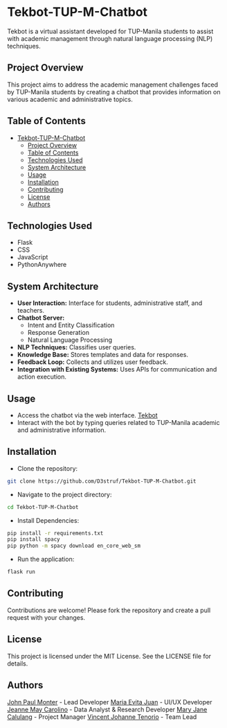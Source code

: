 # Tekbot-TUP-M-Chatbot

Tekbot is a virtual assistant developed for TUP-Manila students to assist with academic management through natural language processing (NLP) techniques.

## Project Overview

This project aims to address the academic management challenges faced by TUP-Manila students by creating a chatbot that provides information on various academic and administrative topics.

## Table of Contents

- [Tekbot-TUP-M-Chatbot](#tekbot-tup-m-chatbot)
  - [Project Overview](#project-overview)
  - [Table of Contents](#table-of-contents)
  - [Technologies Used](#technologies-used)
  - [System Architecture](#system-architecture)
  - [Usage](#usage)
  - [Installation](#installation)
  - [Contributing](#contributing)
  - [License](#license)
  - [Authors](#authors)

## Technologies Used

- Flask
- CSS
- JavaScript
- PythonAnywhere

## System Architecture

- **User Interaction:** Interface for students, administrative staff, and teachers.
- **Chatbot Server:**
  - Intent and Entity Classification
  - Response Generation
  - Natural Language Processing
- **NLP Techniques:** Classifies user queries.
- **Knowledge Base:** Stores templates and data for responses.
- **Feedback Loop:** Collects and utilizes user feedback.
- **Integration with Existing Systems:** Uses APIs for communication and action execution.

## Usage

- Access the chatbot via the web interface. [Tekbot](tekbot.pythonanywhere.com)
- Interact with the bot by typing queries related to TUP-Manila academic and administrative information.

## Installation

- Clone the repository:

``` bash
git clone https://github.com/D3struf/Tekbot-TUP-M-Chatbot.git
```

- Navigate to the project directory:

``` bash
cd Tekbot-TUP-M-Chatbot
```

- Install Dependencies:

``` bash
pip install -r requirements.txt
pip install spacy
pip python -m spacy download en_core_web_sm
```

- Run the application:

``` bash
flask run
```

## Contributing

Contributions are welcome! Please fork the repository and create a pull request with your changes.

## License

This project is licensed under the MIT License. See the LICENSE file for details.

## Authors

[John Paul Monter](https://github.com/D3struf) - Lead Developer
[Maria Evita Juan](https://github.com/evyjuan) - UI/UX Developer
[Jeanne May Carolino](https://github.com/jeannmaycarolino) - Data Analyst & Research Developer
[Mary Jane Calulang](https://github.com/meri-hane) - Project Manager
[Vincent Johanne Tenorio](https://github.com/Yuhan-BSCS) - Team Lead
